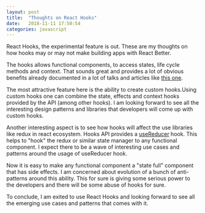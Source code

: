 ```yaml
---
layout: post
title:  "Thoughts on React Hooks"
date:   2018-11-11 17:50:54
categories: javascript
---
```


React Hooks, the experimental feature is out. These are my thoughts on how hooks may or may not make building apps with React Better.

The hooks allows functional components, to access states, life cycle methods and context. That sounds great and provides a lot of obvious benefits already documented in a lot of talks and articles like [this one](https://medium.com/@dan_abramov/making-sense-of-react-hooks-fdbde8803889).
 
The most attractive feature here is the ability to create custom hooks.Using custom hooks one can combine the state, effects and context hooks provided by the API (among other hooks). I am looking forward to see all the interesting design patterns and libraries that developers will come up with custom hooks.

Another interesting aspect is to see how hooks will affect the use libraries like redux in react ecosystem. Hooks API provides a [useReducer](https://reactjs.org/docs/hooks-reference.html#usereducer) hook. This helps to "hook" the redux or similar state manager to any functional component. I expect there to be a wave of interesting use cases and patterns around the usage of useReducer hook.

Now it is easy to make any functional component a "state full" component that has side effects. I am concerned about evolution of a bunch of anti-patterns around this ability. This for sure is giving some serious power to the developers and there will be some abuse of hooks for sure.

To conclude, I am exited to use React Hooks and looking forward to see all the emerging use cases and patterns that comes with it.





